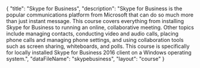 {
	"title": "Skype for Business",
	"description": "Skype for Business is the popular communications platform from Microsoft that can do so much more than just instant message. This course covers everything from installing Skype for Business to running an online, collaborative meeting. Other topics include managing contacts, conducting video and audio calls,  placing phone calls and  managing phone settings, and using collaboration tools such as screen sharing, whiteboards, and polls. This course is specifically for locally installed Skype for Business 2016 client on a Windows operating system.",
	"dataFileName": "skypebusiness",
	"layout": "course"
}